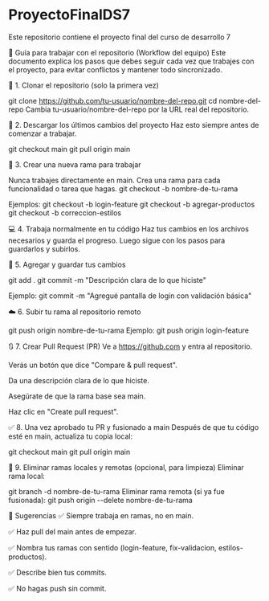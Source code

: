 # ProyectoFinalDS7
Este repositorio contiene el proyecto final del curso de desarrollo 7


🚀 Guía para trabajar con el repositorio (Workflow del equipo)
Este documento explica los pasos que debes seguir cada vez que trabajes con el proyecto, para evitar conflictos y mantener todo sincronizado.


🧱 1. Clonar el repositorio (solo la primera vez)

  git clone https://github.com/tu-usuario/nombre-del-repo.git
  cd nombre-del-repo
  Cambia tu-usuario/nombre-del-repo por la URL real del repositorio.


🔄 2. Descargar los últimos cambios del proyecto
  Haz esto siempre antes de comenzar a trabajar.
  
  git checkout main
  git pull origin main

  
🌿 3. Crear una nueva rama para trabajar

  Nunca trabajes directamente en main. Crea una rama para cada funcionalidad o tarea que hagas.
  git checkout -b nombre-de-tu-rama

  Ejemplos:
  git checkout -b login-feature
  git checkout -b agregar-productos
  git checkout -b correccion-estilos

  
💻 4. Trabaja normalmente en tu código
  Haz tus cambios en los archivos necesarios y guarda el progreso. Luego sigue con los pasos para guardarlos y subirlos.


💾 5. Agregar y guardar tus cambios

  git add .
  git commit -m "Descripción clara de lo que hiciste"
  
  Ejemplo:
  git commit -m "Agregué pantalla de login con validación básica"


☁️ 6. Subir tu rama al repositorio remoto

  git push origin nombre-de-tu-rama
  Ejemplo:
  git push origin login-feature

  
🔃 7. Crear Pull Request (PR)
  Ve a https://github.com y entra al repositorio.
  
  Verás un botón que dice "Compare & pull request".
  
  Da una descripción clara de lo que hiciste.
  
  Asegúrate de que la rama base sea main.
  
  Haz clic en "Create pull request".

  
✅ 8. Una vez aprobado tu PR y fusionado a main
  Después de que tu código esté en main, actualiza tu copia local:
  
  git checkout main
  git pull origin main

  
🧹 9. Eliminar ramas locales y remotas (opcional, para limpieza)
  Eliminar rama local:

  git branch -d nombre-de-tu-rama
  Eliminar rama remota (si ya fue fusionada):
  git push origin --delete nombre-de-tu-rama

  
🧠 Sugerencias
✅ Siempre trabaja en ramas, no en main.

✅ Haz pull del main antes de empezar.

✅ Nombra tus ramas con sentido (login-feature, fix-validacion, estilos-productos).

✅ Describe bien tus commits.

✅ No hagas push sin commit.
